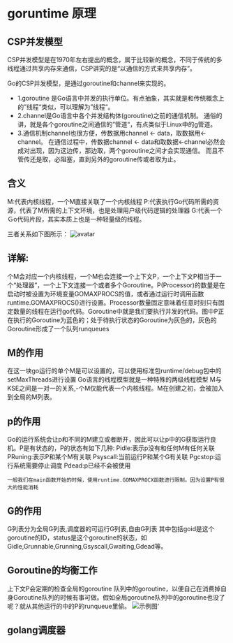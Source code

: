 # goruntime 原理

## CSP并发模型
CSP并发模型是在1970年左右提出的概念，属于比较新的概念，不同于传统的多线程通过共享内存来通信，CSP讲究的是“以通信的方式来共享内存”。

Go的CSP并发模型，是通过goroutine和channel来实现的。

* 1.goroutine 是Go语言中并发的执行单位。有点抽象，其实就是和传统概念上的”线程“类似，可以理解为”线程“。
* 2.channel是Go语言中各个并发结构体(goroutine)之前的通信机制。 通俗的讲，就是各个goroutine之间通信的”管道“，有点类似于Linux中的g管道。
* 3.通信机制channel也很方便，传数据用channel <- data，取数据用<-channel。
在通信过程中，传数据channel <- data和取数据<-channel必然会成对出现，因为这边传，那边取，两个goroutine之间才会实现通信。
而且不管传还是取，必阻塞，直到另外的goroutine传或者取为止。

## 含义
M:代表内核线程，一个M直接关联了一个内核线程
P:代表执行Go代码所需的资源，代表了M所需的上下文环境，也是处理用户级代码逻辑的处理器
G:代表一个Ｇo代码片段，其实本质上也是一种轻量级的线程。

三者关系如下图所示：
![avatar](https://github.com/zhangchao1/learnNotes/blob/master/assets/go/68747470733a2f2f69363434383033382e6769746875622e696f2f696d672f6373702f474d5072656c6174696f6e2e706e67.png)

## 详解:
个M会对应一个内核线程，一个M也会连接一个上下文P，一个上下文P相当于一个“处理器”，一个上下文连接一个或者多个Goroutine。P(Processor)的数量是在启动时被设置为环境变量GOMAXPROCS的值，或者通过运行时调用函数runtime.GOMAXPROCS()进行设置。Processor数量固定意味着任意时刻只有固定数量的线程在运行go代码。Goroutine中就是我们要执行并发的代码。图中P正在执行的Goroutine为蓝色的；处于待执行状态的Goroutine为灰色的，灰色的Goroutine形成了一个队列runqueues

## M的作用
在这一块go运行的单个M是可以设置的，可以使用标准包runtime/debug包中的setMaxThreads进行设置
Go语言的线程模型就是一种特殊的两级线程模型
M与KSE之间是一对一的关系,-个M仅能代表一个内核线程。M在创建之初，会被加入到全局的M列表。
## p的作用
Go的运行系统会让p和不同的M建立或者断开，因此可以让p中的G获取运行良机。P是有状态的，P的状态有如下几种:
Pidle:表示p没有和任何M有任何关联
PRuning:表示P和某个M有关联
Psyscall:当前运行P和某个G有关联
Pgcstop:运行系统需要停止调度
Pdead:p已经不会被使用
```
一般我们在main函数开始的时候，使用runtime.GOMAXPROCX函数进行限制。因为设置P有很大的性能消耗
```
## G的作用
G列表分为全局G列表,调度器的可运行G列表,自由G列表
其中包括goid是这个goroutine的ID，status是这个goroutine的状态，如Gidle,Grunnable,Grunning,Gsyscall,Gwaiting,Gdead等。
## Goroutine的均衡工作
上下文P会定期的检查全局的goroutine 队列中的goroutine，以便自己在消费掉自身Goroutine队列的时候有事可做。假如全局goroutine队列中的goroutine也没了呢？就从其他运行的中的P的runqueue里偷。
![示例图](https://github.com/zhangchao1/learnNotes/blob/master/assets/go/stealwork.png)‘

## golang调度器




